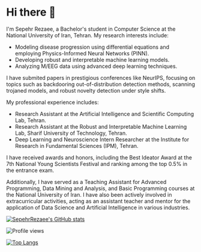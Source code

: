 # Hi there 👋
I'm Sepehr Rezaee, a Bachelor's student in Computer Science at the National University of Iran, Tehran. My research interests include:

- Modeling disease progression using differential equations and employing Physics-Informed Neural Networks (PINN).
- Developing robust and interpretable machine learning models.
- Analyzing M/EEG data using advanced deep learning techniques.

I have submited papers in prestigious conferences like NeurIPS, focusing on topics such as backdooring out-of-distribution detection methods, scanning trojaned models, and robust novelty detection under style shifts.

My professional experience includes:
- Research Assistant at the Artificial Intelligence and Scientific Computing Lab, Tehran.
- Research Assistant at the Robust and Interpretable Machine Learning Lab, Sharif University of Technology, Tehran.
- Deep Learning and Neuroscience Intern Researcher at the Institute for Research in Fundamental Sciences (IPM), Tehran.

I have received awards and honors, including the Best Ideator Award at the 7th National Young Scientists Festival and ranking among the top 0.5% in the entrance exam.

Additionally, I have served as a Teaching Assistant for Advanced Programming, Data Mining and Analysis, and Basic Programming courses at the National University of Iran. I have also been actively involved in extracurricular activities, acting as an assistant teacher and mentor for the application of Data Science and Artificial Intelligence in various industries.

[![SepehrRezaee's GitHub stats](https://github-readme-stats.vercel.app/api?username=SepehrRezaee&show_icons=true&count_private=true)](https://github.com/anuraghazra/github-readme-stats)

![Profile views](https://komarev.com/ghpvc/?username=SepehrRezaee)

[![Top Langs](https://github-readme-stats.vercel.app/api/top-langs/?username=SepehrRezaee&layout=compact)](https://github.com/anuraghazra/github-readme-stats)
